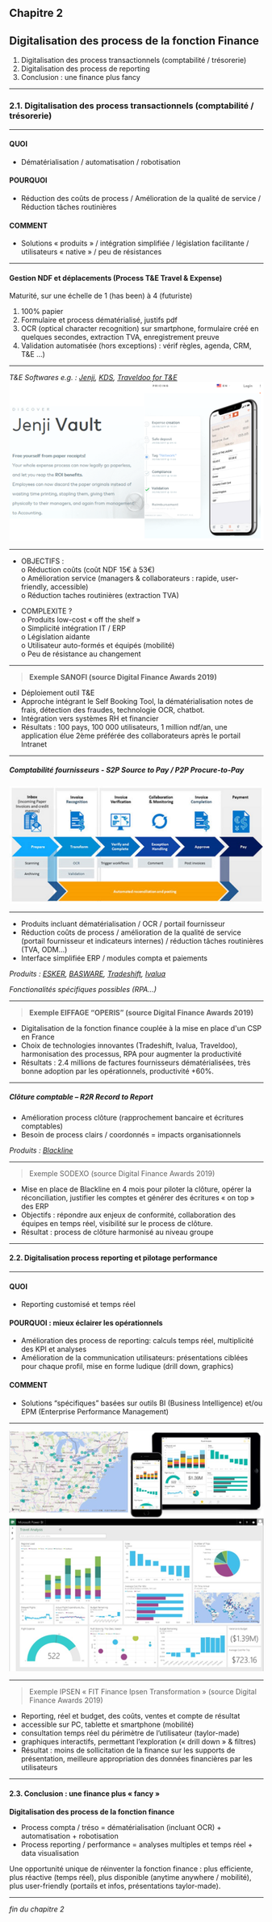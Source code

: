 ## Chapitre 2
## Digitalisation des process de la fonction Finance         

1. Digitalisation des process transactionnels (comptabilité / trésorerie)    
2. Digitalisation des process de reporting    
3. Conclusion : une finance plus fancy    

----

### 2.1. Digitalisation des process transactionnels (comptabilité / trésorerie)   

----

#### QUOI    

- Dématérialisation / automatisation / robotisation    

#### POURQUOI    

-	Réduction des coûts de process / Amélioration de la qualité de service / Réduction tâches routinières    

#### COMMENT    

-	Solutions « produits » / intégration simplifiée / législation facilitante / utilisateurs « native » / peu de résistances

----

#### Gestion NDF et déplacements (Process T&E Travel & Expense)

Maturité, sur une échelle de 1 (has been) à 4 (futuriste)
1. 100% papier
2. Formulaire et process dématérialisé, justifs pdf
3. OCR (optical character recognition) sur smartphone, formulaire créé en quelques secondes, extraction TVA, enregistrement preuve
4. Validation automatisée (hors exceptions) : vérif règles, agenda, CRM, T&E ...)

----

*T&E Softwares e.g. : [Jenji](https://jenji.io/en), [KDS](https://www.kds.fr/), [Traveldoo for T&E](https://www.traveldoo.com/)*
<img src="images/Jenji.png" style="background:none; border:none; box-shadow:none;"/>

----

-	OBJECTIFS :     
o	Réduction coûts (coût NDF 15€ à 53€)    
o	Amélioration service (managers & collaborateurs : rapide, user-friendly, accessible)    
o	Réduction taches routinières (extraction TVA)    

-	COMPLEXITE ?    
o	Produits low-cost « off the shelf »   
o	Simplicité intégration IT / ERP    
o	Législation aidante    
o	Utilisateur auto-formés et équipés (mobilité)   
o	Peu de résistance au changement       

----

> **Exemple SANOFI (source Digital Finance Awards 2019)**   

-	Déploiement outil T&E
-	Approche intégrant le Self Booking Tool, la dématérialisation notes de frais, détection des fraudes, technologie OCR, chatbot. 
-	Intégration vers systèmes RH et financier
-	Résultats : 100 pays, 100 000 utilisateurs, 1 million ndf/an, une application élue 2ème préférée des collaborateurs après le portail Intranet

----

##### Comptabilité fournisseurs - S2P Source to Pay / P2P Procure-to-Pay     

<img src="images/p2p1.jpg" style="background:none; border:none; box-shadow:none;"/>

----

- Produits incluant dématérialisation / OCR / portail fournisseur
- Réduction coûts de process / amélioration de la qualité de service (portail fournisseur et indicateurs internes) / réduction tâches routinières (TVA, ODM…)    
- Interface simplifiée ERP / modules compta et paiements    

*Produits : [ESKER](https://www.esker.co.uk/), [BASWARE](https://www.basware.com/en-gb), [Tradeshift](https://tradeshift.com/), [Ivalua](https://fr.ivalua.com/)*     

*Fonctionalités spécifiques possibles (RPA...)*

----

> **Exemple EIFFAGE “OPERIS” (source Digital Finance Awards 2019)**   

-	Digitalisation de la fonction finance couplée à la mise en place d'un CSP en France
-	Choix de technologies innovantes (Tradeshift, Ivalua, Traveldoo), harmonisation des processus, RPA pour augmenter la productivité
-	Résultats : 2.4 millions de factures fournisseurs dématérialisées, très bonne adoption par les opérationnels, productivité +60%.

----

##### Clôture comptable – R2R Record to Report    

- Amélioration process clôture (rapprochement bancaire et écritures comptables)
- Besoin de process clairs / coordonnés = impacts organisationnels     

*Produits : [Blackline](https://www.blackline.com/)*

----

> Exemple SODEXO (source Digital Finance Awards 2019)   

-	Mise en place de Blackline en 4 mois pour piloter la clôture, opérer la réconciliation, justifier les comptes et générer des écritures « on top » des ERP
-	Objectifs : répondre aux enjeux de conformité, collaboration des équipes en temps réel, visibilité sur le process de clôture. 
-	Résultat : process de clôture harmonisé au niveau groupe

----

#### 2.2. Digitalisation process reporting et pilotage performance

----

#### QUOI
- Reporting customisé et temps réel     

#### POURQUOI : mieux éclairer les opérationnels    
-	Amélioration des process de reporting: calculs temps réel, multiplicité des KPI et analyses     
-	Amélioration de la communication utilisateurs: présentations ciblées pour chaque profil, mise en forme ludique (drill down, graphics)        

#### COMMENT    
- Solutions “spécifiques” basées sur outils BI (Business Intelligence) et/ou EPM (Enterprise Performance Management)    

----

<img src="images/bi2.jpg" style="background:none; border:none; box-shadow:none;"/>

----

> Exemple IPSEN « FIT Finance Ipsen Transformation » (source Digital Finance Awards 2019)

-	Reporting, réel et budget, des coûts, ventes et compte de résultat
-	accessible sur PC, tablette et smartphone (mobilité)
-	consultation temps réel du périmètre de l’utilisateur (taylor-made)
-	graphiques interactifs, permettant l’exploration (« drill down » & filtres)
-	 Résultat : moins de sollicitation de la finance sur les supports de présentation, meilleure appropriation des données financières par les utilisateurs

----

#### 2.3. Conclusion : une finance plus « fancy »    

**Digitalisation des process de la fonction finance** 
- Process compta / tréso = dématérialisation (incluant OCR) + automatisation + robotisation    
- Process reporting / performance = analyses multiples et temps réel + data visualisation    

Une opportunité unique de réinventer la fonction finance : plus efficiente, plus réactive (temps réel), plus disponible (anytime anywhere / mobilité), plus user-friendly (portails et infos, présentations taylor-made).

----

*fin du chapitre 2*
